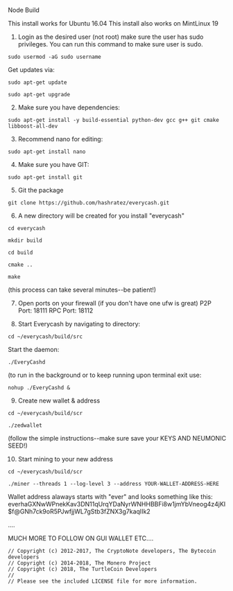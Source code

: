 Node Build

This install works for Ubuntu 16.04
This install also works on MintLinux 19  

1. Login as the desired user (not root) make sure the user has sudo privileges.  You can run this command to make sure user is sudo.
```
sudo usermod -aG sudo username
```
Get updates via:
```
sudo apt-get update
```
```
sudo apt-get upgrade
```
2. Make sure you have dependencies:
```
sudo apt-get install -y build-essential python-dev gcc g++ git cmake libboost-all-dev
```

3. Recommend nano for editing: 
```
sudo apt-get install nano
```
4. Make sure you have GIT: 
```
sudo apt-get install git
```
5. Git the package
```
git clone https://github.com/hashratez/everycash.git
```
6. A new directory will be created for you install "everycash"
```
cd everycash
```
```
mkdir build
```
```
cd build
```
```
cmake ..
```
```
make 
```
(this process can take several minutes--be patient!)

7.  Open ports on your firewall (if you don't have one ufw is great)
P2P Port: 18111
RPC Port: 18112

8. Start Everycash by navigating to directory:
```
cd ~/everycash/build/src
```
Start the daemon:
``` 
./EveryCashd
```
(to run in the background or to keep running upon terminal exit use: 
```
nohup ./EveryCashd &
```

9. Create new wallet & address
```
cd ~/everycash/build/scr
```
```
./zedwallet
```
(follow the simple instructions--make sure save your KEYS AND NEUMONIC SEED!)

10. Start mining to your new address
```
cd ~/everycash/build/scr
```
```
./miner --threads 1 --log-level 3 --address YOUR-WALLET-ADDRESS-HERE
```
Wallet address alaways starts with "ever" and looks something like this:
everhaGXNwWPnekKav3DN11qUrqYDaNyrWNHHBBFi8w1jmYbVneog4z4jKI$f@GNh7ck9oR5PJwfjjWL7gStb3fZNX3g7kaqIIk2


....

MUCH MORE TO FOLLOW ON GUI WALLET ETC....




```
// Copyright (c) 2012-2017, The CryptoNote developers, The Bytecoin developers
// Copyright (c) 2014-2018, The Monero Project
// Copyright (c) 2018, The TurtleCoin Developers
// 
// Please see the included LICENSE file for more information.
```
